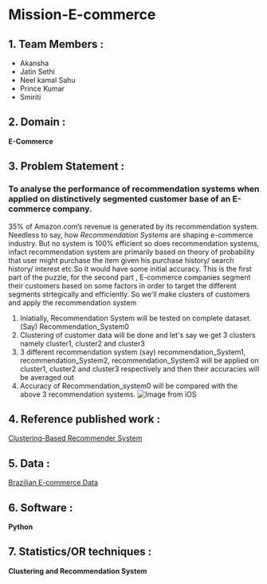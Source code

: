 # Mission-E-commerce 
## 1. Team Members : 
  * Akansha
  * Jatin Sethi
  * Neel kamal Sahu
  * Prince Kumar
  * Smiriti
   
## 2. Domain : 
**E-Commerce**

## 3. Problem Statement :
### To analyse the performance of recommendation systems when applied on distinctively segmented customer base of an E-commerce company.
35% of Amazon.com’s revenue is generated by its recommendation system. Needless to say, how *Recommendation Systems* are shaping e-commerce industry.
But no system is 100% efficient so does recommendation systems, infact recommendation system are primarily based on theory of probability that user might purchase the item given his purchase history/ search history/ interest etc.So it would have some initial accuracy. This is the first part of the puzzle, for the second part , E-commerce companies segment their customers based on some factors in order to target the different segments strtegically and efficiently. So we'll make clusters of customers and apply the recommendation system     
1. Iniatially, Recommendation System will be tested on complete dataset. (Say) Recommendation_System0
2. Clustering of customer data will be done and let's say we get 3 clusters namely cluster1, cluster2 and cluster3  
3. 3 different recommendation system (say) recommendation_System1, recommendation_System2, recommendation_System3 will be applied on cluster1, cluster2 and          cluster3 respectively and then their accuracies will be averaged out
4. Accuracy of Recommendation_system0 will be compared with the above 3 recommendation systems.
![Image from iOS](https://user-images.githubusercontent.com/29731748/103335482-0a696e00-4a9b-11eb-9bb2-30b6a33fe4e4.jpg)


## 4. Reference published work :
[Clustering-Based Recommender System](https://www.researchgate.net/publication/266475973_Clustering-Based_Recommender_System_Using_Principles_of_Voting_Theory)
## 5. Data :
[Brazilian E-commerce Data](https://www.kaggle.com/olistbr/brazilian-ecommerce?select=olist_order_items_dataset.csv)
## 6. Software : 
**Python**

## 7. Statistics/OR techniques :
**Clustering and Recommendation System**
   
